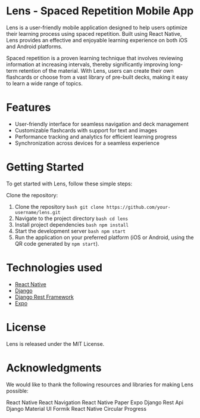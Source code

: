
# Lens - Spaced Repetition Mobile App
Lens is a user-friendly mobile application designed to help users optimize their learning process using spaced repetition. Built using React Native, Lens provides an effective and enjoyable learning experience on both iOS and Android platforms.

Spaced repetition is a proven learning technique that involves reviewing information at increasing intervals, thereby significantly improving long-term retention of the material. With Lens, users can create their own flashcards or choose from a vast library of pre-built decks, making it easy to learn a wide range of topics.

# Features
- User-friendly interface for seamless navigation and deck management
- Customizable flashcards with support for text and images
- Performance tracking and analytics for efficient learning progress
- Synchronization across devices for a seamless experience

# Getting Started
To get started with Lens, follow these simple steps:

Clone the repository:

1. Clone the repository
  `bash git clone https://github.com/your-username/lens.git`
2. Navigate to the project directory
  `bash cd lens`
3. Install project dependencies
  `bash npm install`
4. Start the development server
  `bash npm start`
5. Run the application on your preferred platform (iOS or Android, using the QR code generated by `npm start`).

# Technologies used
- [React Native](https://reactnative.dev/docs/getting-started)
- [Django](https://docs.djangoproject.com/en/4.2/)
- [Django Rest Framework](https://www.django-rest-framework.org/topics/documenting-your-api/)
- [Expo](https://docs.expo.dev/?utm_source=google&utm_medium=cpc&utm_content=search&gclid=CjwKCAjwge2iBhBBEiwAfXDBR3RwljK9nP7VC0NCWeDjS7St0MR94QcFb4uTm5K5lPeA4xI6Ru4M3xoC4pUQAvD_BwE)

# License
Lens is released under the MIT License.

# Acknowledgments
We would like to thank the following resources and libraries for making Lens possible:

React Native
React Navigation
React Native Paper
Expo
Django Rest Api
Django
Material UI
Formik
React Native Circular Progress
